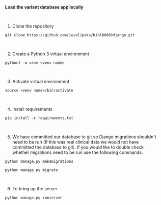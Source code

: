 **Load the variant database app locally**

<br>

1. Clone the repository

 `git clone https://github.com/ievalipska/biol60860django.git`

<br>

2. Create a Python 3 virtual environment

  `python3 -m venv <venv name>`

<br>

3. Activate virtual environment

`source <venv name>/bin/activate`

<br>

4. Install requirements

  `pip install -r requirements.txt`

<br>

5. We have committed our database to git so Django migrations shouldn't need to be run (If this was real clinical data we would not have committed the database to git). If you would like to double check whether migrations need to be run use the following commands.

  `python manage.py makemigrations`

  `python manage.py migrate`

<br>

6. To bring up the server

  `python manage.py runserver`

<br>



